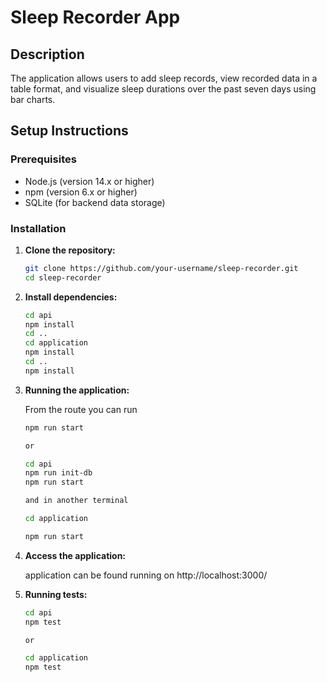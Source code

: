# Sleep Recorder App

## Description

The application allows users to add sleep records, view recorded data in a table format, and visualize sleep durations over the past seven days using bar charts.

## Setup Instructions

### Prerequisites

- Node.js (version 14.x or higher)
- npm (version 6.x or higher)
- SQLite (for backend data storage)

### Installation

1. **Clone the repository:**

   ```bash
   git clone https://github.com/your-username/sleep-recorder.git
   cd sleep-recorder

2. **Install dependencies:**

    ```bash
    cd api
    npm install
    cd ..
    cd application
    npm install
    cd ..
    npm install

3. **Running the application:**

    From the route you can run

    ```bash
    npm run start

    or

    cd api
    npm run init-db
    npm run start

    and in another terminal

    cd application

    npm run start

4. **Access the application:**

    application can be found running on
    http://localhost:3000/

5. **Running tests:**

    ```bash
    cd api
    npm test

    or

    cd application
    npm test
